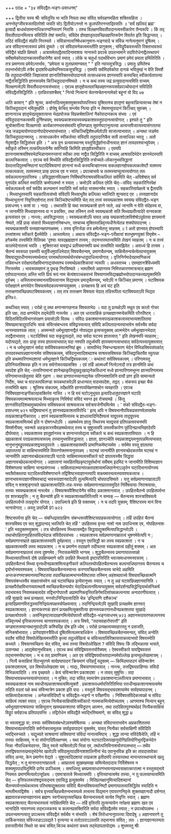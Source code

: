 +++
title = "३४ संविदद्वैत-भङ्ग-प्रसाधनम्"

+++
द्वितीया यस्य श्रीः सवितुरिव भा भाति नियता तथा संवित् सर्वग्रहणमहिता शक्तिसहिता । अनन्तेदृग्जीवत्रजतदितरेशो जयति सोऽ द्वितीयोऽनन्तो नः कुलपतिरनन्ताद्रिवसतिः ॥ 
'सर्वं खल्विदं ब्रह्म' इत्यादौ बाधार्थसामानाधिकरण्यनिरूपणं निरासि । तश्च विलक्षणविवर्तोपादानत्वस्वीकारेण तैन्यरूपि । किं तद् विवर्तोपादानमित्यत्र संविदिति तेषां समाधिः; संविदेव ज्ञेयज्ञातृतदवच्छिन्नज्ञप्तिरूपेण विवर्तत इति सिद्धान्तात् । तदिदं संविदद्वैतं संप्रति निरस्यते । संविन्नानात्वनिषेधकानुमान-भङ्गवादे च संविन्न नानेत्यनुमानं दूषितम् । अत्र संविदनानात्वरूपं प्रमेयं दूष्यते । एवं संविदामनेकत्वमस्तीति प्रागुक्तम् ; संविद्रूपैकवस्त्वति रिक्ताभावरूपं संविद्वैतं संप्रति क्षिष्यते । अत्रायमेतदद्वैतवादिनामाशयः नानारूपे प्रपञ्चे उपलभ्यमाने तदविरोधेनाद्वैतस्थापनं सर्वेषामेकोपादानकत्वस्वीकारेणैव कार्य स्यात् । लोके च चतुर्धा पदार्थविभागः प्रमाणं प्रमेयं प्रमाता प्रमितिरिति । तत्र प्रमाणस्य प्रमेयेऽन्तर्भावः, “प्रमेयता च तुलाप्रामाण्यवत् " " इति न्यायसूत्रसिद्धः । प्रमातुः प्रमितेश्च तदन्तर्भावोऽपि तत्रैव द्वादशविधप्रमेयनिरूपकसूत्रसिद्धः । एवमपि सर्वमिदमेकोपा दानकं भवितुमहं न वेति विमर्शे किं तदुपादानमिति जिज्ञासायां ज्ञानातिरिक्तस्योपादानत्वे तत्साधकस्य ज्ञानस्यापि कस्यचित् स्वीकार्यतापत्त्या नाद्वैतसिद्धिरिति ज्ञानरूपमेव किञ्चिदुपादानमिष्यते । न च कथं तस्य जढं प्रत्युपादानत्वमिति वाच्यम् विलक्षणत्वेऽपि विवर्तोपादानत्वसंभवात् । एवञ्च ज्ञातृज्ञेयतदवच्छिन्नज्ञानरूपसर्वप्रपञ्चोपादानं संविदिति संविदद्वैतसिद्धिरिति । एतन्निरासश्चैवम् " नित्यो नित्यानां चेतनश्चेतनानामेको बहूनां यो विद
ve 

धाति कामान् " इति श्रुत्या, कर्मानादित्वमुक्तामुक्तस्वोपपत्तिरूप युक्तितश्च ज्ञातृणां बहुत्वान्नित्यत्वाच्च तेषां न किञ्चिदुपादानं भवितुमर्हति । ज्ञेयेषु केचित् सन्त्येव नित्या इति न तेषामप्युपादानं किञ्चित् सुवचम् । ज्ञानानाञ्च ज्ञातृभेदप्रयुक्तात्यन्त भेदप्रयोजक विप्रकर्षशालिनां नैकोपादानकत्व संभवः । एवं संविदुपादानकत्वमपि दुर्निश्चयम्; स्वयम्प्रकाशस्यास्वयम्प्रकाशवस्तूपादानत्वायोगात् । इश्यते तु " इति सूत्रोक्तरीत्या विलक्षणयोः कार्यकारणभावसंमावपि मृत्पिण्डात् सुवर्णघटानुत्पत्त्या अत्यन्तवैजात्यस्यासंगततया जड जडद्रव्ययोरुपादानोपादेयभावासंभवात् । यत्किञ्चिद्विशेषधर्मतोऽपि साजात्याभावात् । अन्यथा जडमेव किञ्चिदुपादानमस्तु । तत्साधकत्वेन स्वीकर्तव्या संविदपि तदुपादानिकैव सती तत्साधिका भवतु । अतो नेदृशाद्वैत सिद्धिसंभव इति । 
" 
अत्र पुनः प्रत्यवस्थानम् वस्तुसिद्धेर्ज्ञानाधीनत्वात् ज्ञानं तावदवश्याभ्युपेयम् । स्वीकृते तस्मिन् तत्कल्पितत्वेनैव सर्वनिर्वाहे किमिति ज्ञातृज्ञेयस्वीकारः । एवमपि ज्ञानानामाश्रयविषयभेदभिन्नानामनन्तानां स्वीका
तया नाद्वैत सिद्धिरिति न वाच्यम् आश्रयादिभेदेन ज्ञानभेदस्यापि काल्पनिकत्वात् । एवञ्च सर्व मिथ्येति संविदद्वैतसिद्धिरिति तत्रोच्यते-लोकानुभवसिद्धानां देवदत्तादिपुरुषनिष्ठानां घटादिविषयाणां ज्ञानानां मध्ये कस्यचिज्ज्ञानस्य सकलज्ञानज्ञेयकल्पकत्वेष्टौ यतमस्य तत्कल्पकता, ततमस्मात् प्राक् प्रपञ्च एव न स्यात् । प्रपञ्चाभावे च ततमस्याप्युत्यत्त्ययोगात् ततः सर्वकल्पनानुपपत्तिश्च । प्रसिद्धज्ञानविलक्षण निर्विषयनिराश्रयसंवित्कल्पितं सर्वमिति चेत् -अविशेषात् सर्व युगपदेव कल्पितं स्यादिति क्रमोपलम्भो न स्यात् । क्रमोऽपि कल्पित एवेति चेत्--संविदः सहकारिनिरपेक्षं सर्वकल्पकत्वे सर्वं सर्वदैव कल्प्यमानं स्यादिति सर्वं सर्वदा भासमानमेव स्यात् । सहकारिसापेक्षत्वे च द्वैतापतिः । मिथ्याभूतस्यापि सहकारित्वसंभवे संविदपि मिथ्याभूतैव कल्पिका भवत्विति शून्यवाद एव । तत्त्वज्ञानादेव मिथ्याभूतानां निवृत्तिदर्शनात् तत्त्वं किञ्चिदेष्टव्यमिति चेत् तत् तत्त्वं स्वयम्प्रकाशम स्वयम्प्र
संविदद्वैत-भङ्ग प्रसाधनम् 
૧ 
काशं वा । नाद्यः । तथासति हि यथा स्वयम्प्रकाशे ज्ञाने जाते, अहं जानामि न वेति संदेहस्य वा, न जानामीति मिथ्याज्ञानस्य वा न प्रसक्तिः, तथा तस्मिन् तत्त्वे स्वयम्प्रकाशे सति मिथ्याप्रतीत्यादेरे वानवकाश इत्यसंसार एव । नान्त्यः; अपसिद्धान्तात् । स्वयम्प्रकाशेऽपि यावत् अख यम्प्रकाशोऽशविशेषोऽपूर्वतया ज्ञायमानो नेष्यते, तर्हि प्राक् संसारो मिथ्याज्ञाननिबन्धनः, पश्चाच्च मुक्तिस्तन्निवृत्त्यधीनेत्येतन्न शक्योपपादनम् । 
स्वयम्प्रकाशमपि यत्त्वज्ञानक्षपणाक्षमम् । 
तस्य वृत्तिर्जडा तत्र क्षमेत्येतत्तु साहसम् ॥ 
1 
अतो ज्ञानवत् ज्ञेयस्यापि तत्त्वांशस्य स्वीकारे द्वैतमेवेति । आस्तामेतत् । अथात्र संविदद्वैत-भङ्ग-परीक्षायां शतभूषणयुक्तं विमृशेम – हगेकमेव तत्त्वमिति विलिख्य 'दृश्याः यावद्ब्रह्मज्ञानं तत्त्वम् ; तदनन्तरमतत्त्वमिति लेखनं व्याहतम् । न च तत्त्वं कालभेदेनातत्त्वं भवति । शुक्तिरजतं यावद्वाधं प्रतीयमानमपि कथं तत्त्वमिति व्यवह्नियेत । अवाध्यं हि तत्त्वम । चैतन्यं स्वरूपत एकमपि चतुर्विधमुपाधिभेदात् विषयचैतन्यम्, प्रमाणचैतन्यम्, साक्षिचैतन्यचेत्येतदप्ययुक्तम् विषयाद्युपाधीनामपरमार्थत्वात् परमार्थापरमार्थयोरसंबन्धादुपाधित्वायोगात् । वृत्तिनिर्गमादेरप्रामाणिकत्वं तन्निवन्धन परोक्षापरोक्षविभागाद्यसंभवश्च परमार्थप्रकाशिकायां न्यरूपि । अधस्ताच्च । एवमज्ञानत्रैविध्यमपि निरस्तमेव । भावरूपमज्ञानं तु पृथङ् निरसिष्यते । भामतीमते अज्ञानस्य निमित्तकारणमात्रत्वात् ब्रह्मण एवोपादानत्वात् अस्ति भाति प्रियं रूपं नाम चेत्यंशपञ्चकवत्त्वं विषयाणामविद्याब्रह्मोभयोपादानकत्वप्रयुक्तमिति दुर्वचम् । अस्तित्वभासमानत्वप्रियत्वानाम विद्यायाम
प्रमातृचैतन्यम्, 
भावेऽपि न किञ्चित् प्रमाणम् । घटविषयक परोक्षज्ञाने क्षणभेदेन विषयत्वमेदकल्पनमप्ययुक्तम् । प्रत्यक्षस्य हि अयं घट इति तत्तत्क्षणावच्छिन्नघटविषयकत्वम् । तत् तत्र तत्तत्क्षण विषयता भेदात् तन्निरूपिता घटविषयताऽपि भिद्यत इति७२. 

कथञ्चित् स्यात् । परोक्षे तु तथा क्षणानवगाहनान्न विषयताभेदः । यदा तु प्रत्यक्षेऽपि स्थूल एव कालो गोचर इति पक्षः, तदा क्षणभेदेन तद्भेदोपि नास्त्येव । अत एव धारावाहिकं प्रत्यक्षज्ञानमप्येकमिति परैरपीष्टम् । विदिताविदितविभागसंरक्षण प्रयासोऽपि वितथः । संविदः प्रकाशमानत्वपरप्रकाशकत्वस्वाभाव्यशालितया विषयप्रमात्राद्युपाधिभिः साकं संवित्संबन्धस्य संविद्वास्यत्वात् संविदि कल्पितादन्यस्याभावेन सर्वस्यैव सर्वदा भानस्यावश्यक त्वात् । अस्मन्मते धर्मभूतज्ञानाद्वैतं नोपपद्यत इत्यप्ययुक्तम् आत्मभेदेन धर्मभूतज्ञानभेदात् तदद्वैताभावात् । घटादिविषयं यदा सकृदुत्पद्यते, तदा सर्वदा घटस्य ज्ञातत्वात् " इति लेखनमपि व्याहतम् ; यदोत्पद्यते, ततः प्राकू तस्य ज्ञातत्वाभावात् यदा नश्यति तदूर्ध्वमपि ज्ञास्यमानत्वाभावात् सर्वदेत्यस्यायुक्तत्वात् । न च धर्मभूतज्ञानं सर्वदा सर्वविषयकमात्मनिष्ठं ब्रूमः । सामग्रीभेद निबन्धनप्रसरण भेदेन विभिन्नविषयसंपर्कात् तत्तदवस्थापन्नज्ञानानामेव सविषयकत्वम्, संविदनुभवादिशब्दाश्च साश्रयसविषयक किञ्चिद्वाचितयैव व्युत्पन्ना इति कथमपरिणामदशायां धर्मभूतज्ञाने किञ्चिद्विषयकत्वम् ः कथंतरां सर्वविषयकत्वम् । परिणामस्तु प्रतिनियतविषयक इति न तत्र सर्वगोचरत्वप्रसक्तिः । 
एवं तर्हि आत्मधर्मे नित्येऽनादौ तत्र ज्ञानमिति कथं व्यपदेश इति चेत् -तत्परिणामानां ज्ञानेच्छाकृतिसुखदुःखाद्यनेकविधानां मध्ये ज्ञानपरिणामभूम्ना ज्ञानपरिणामस्य परिणामान्तरहेतुतया चेति गृहाण । यथा प्राणापानव्यानाद्यनेक परिणामशालिनि वायौ प्राण इति सामान्यतो निर्देशः, यथा च वादजल्पवितण्डा रूपकथात्रयेऽपि प्राधान्यात् वादव्यपदेशः, तद्वत् । संकरूप इच्छा चैकं तत्त्वमिति बहवः । श्रुतिश्च संकल्पम्, तदैक्षतेति ज्ञानपर्यायेक्षणशब्देन व्यवहरति । एवञ्च निर्विषयज्ञानाङ्गीकारप्रसक्तिरेव नास्ति । न हि वयं घटोऽनुभूयत इत्यादिधातूपात्तज्ञाने घटादि विषयकत्वमात्माश्रयत्वञ्च मिथ्याकृत्य निविर्षयां संविदं भवन्त इव रोचयामहे । किंतु ज्ञानसंविदादिशब्दमुख्यार्थस्य सविषयकत्वं साश्रयत्वञ्च सर्वत्रावर्जनीयमित्येव । ' संको
संविदद्वैत-भङ्ग-प्रसाधनम् 
७२१ 
चाद्विषयाभानं तु ज्ञानस्वप्रकाशताविरोधि ' इत्य् अपि न विषयभानौपयिकप्रसरणवेलायामेव तत्प्रकाशाङ्गीकारात् । ज्ञानं स्वप्रकाशमित्यस्य च ज्ञाधात्वादिनिर्देश्यत्वं याग्रूपस्य तादृग्रूपस्य स्वप्रकाशत्वमित्यर्थ इति न दोषगन्धोऽपि । 
अहमर्थस्य ज्ञातुः स्थिरस्य मतद्वयसं प्रतिपन्नत्ववचनमपि विमर्शनीयम्; भवन्मते अहङ्कारस्यैवाहमर्थत्वात् तस्य च सुषुप्तावपि लयस्वीकारेण पूर्वदिनप्रत्यभिज्ञादेरपि दौर्घय्यात् । स्वप्रकाशस्य ज्ञातुर्ज्ञानस्य च ज्ञानान्तरवेद्यत्व स्वीकारे च कथं स्वप्रकाशताविघातः । न हि खप्रकाशत्वं पराप्रकाश्यत्वरूपम्ः तस्यानुभवविरुद्धत्वात् । ज्ञाता, ज्ञानञ्चेति स्वप्रकाशद्वयमनुपपन्नमित्यप्यसत् भानुभानुमद्रूपस्वप्रकाशद्वयवदुपपत्तेः । खप्रकाशसहस्रमपि प्रामाणिकमेष्टव्यमेव । सर्वमेव वस्तु ज्ञाततया अज्ञाततया वा साक्षिभास्यमिति विवरणोक्तमप्यनुपपन्नम् । घटमहं जानामीति ज्ञानावच्छेदकतयेव घटमहं न जानामीति अज्ञानावच्छेदकतयाऽपि घटादेः साक्षिमास्यत्वस्वीकारे घटे ज्ञातत्वस्यैव सिद्धया अज्ञानावच्छेदकत्वायोगात् । अज्ञातानां व्यवहितविप्रकृष्टापूर्वार्थानां सर्वेषाम् इदमिदं न जानामीति विशिष्याज्ञान विशेषणतया साक्षिणा भानप्रसंगाच्च । साक्षितादात्म्यानापन्नतादशायामधिष्ठानेनाऽऽवृतेन घटादिभानायोगस्य भवतैवोक्ततया घटादिरूपविशेषणाभाने तद्विशिष्टस्याज्ञानस्यापि साक्ष्यमास्यत्वस्यावश्यकत्वाच । ज्ञानाभावरूपाज्ञानविषयचाद्यं भावरूपाज्ञानवादेऽपि तुल्यमित्यादि चोपपादयिष्यते । यत्तु सर्वप्रमाणानाघ्राताऽपि संवित् न शशशृङ्गायते खप्रकाशत्वादिति-तन्न-यस्याः सर्वप्रमाणानाघ्रातत्वमुदितं निर्विषयायाः निराश्रयायाः, तस्याः स्वयम्प्रकाशत्वं नास्त्येव । विषयाश्रयवैशिष्टयेनैव संविदः प्रकाशमानत्वात् । उपहितचैतन्ये उपहितपर्यन्त एव शास्त्रप्रवृत्तिः ; न तु चैतन्यांशे इति न स्वप्रकाशत्वक्षतिरित्यपि न सम्यक् — चैतन्यस्य शास्त्राविषयत्वे उपहितपर्यन्ते तत्प्रवृत्तेर योगात् । उपाधिमात्रे इति हि वक्तव्यम् । न च तदपि युक्तम्; वैशिष्टयस्य मानं विना भानायोगात् । अस्तु उपाधिवै
91 
७२२ 

शिष्ट्यपर्यन्त इति चेत् — संबन्धिद्रयाग्राहिणः संबन्धरूपवैशिष्टयग्राहकत्वायोगात् । तर्हि उपहितं चैतन्यं शास्त्रविषय एव सत् शुद्धादन्यद् भवत्विति चेत् तर्हि ' उपहितस्य वृत्त्या नाशो नाम उपाधिनाश एव, नोपहितनाशः ' इति भवदुक्तमयुक्तम् । तत्र चोपहितस्य मिथ्यात्वमद्वैत सिद्धयाद्युक्तमित्यपसिद्धान्तोऽपि । तथाचोपहितानुपहितसंविद्भेदान्न संविदैवयसंभवः । स्वप्रकाशस्य सर्वप्रमाणानाम्रातत्वं भूषणमेवेत्यपि न ; सर्वप्रमाणानाघ्राते खप्रकाशत्वस्यापि दुर्महत्वात् । वस्तुन एवासिद्धौ का तस्य स्वप्रकाशता । न च खप्रकाशत्वमपि तस्य स्वप्रकाशम् । न च प्रमाणेन तदग्रहणे तदीयतया स्वप्रकाशत्वं ग्रहीतुं शक्यम् । अतः सर्वप्रमाणानाघ्रातत्वं तस्य दूषणमेव ; निरासकमेवेति 
भाग्यम् । 
शुद्धचैतन्यस्य प्रमाणाघातत्वपक्षे मिथ्यात्वापत्तिरूपे दोषे उपक्षिप्यमाणे सति उपहिते मिथ्यात्वे इष्टापत्तिरिति भवत्समाधानमनवसरम् । उपहितचैतभ्यं मिथ्या वृत्त्यधीनप्रकाशमित्यङ्गीकारे कल्पितस्योपहितचैतन्यस्य कल्पनाधिष्ठानस्य चैतन्यस्य च द्वयोर्भानमावश्यकम् । विषयावच्छिन्नचैतन्यस्यान्तः करणावच्छिन्नचैतन्यस्य चाभेदे अहमिति अन्तःकरणमात्रमानस्यानिष्टतया तदवच्छिन्नात्मभानस्यैवेष्टतया तस्मिन् अहंशब्दवाच्ये विषयावच्छिन्नात्मनि विषयसंबन्धस्यैव साक्षात्संभवेन अहं घटावच्छिन्न इत्येवानुभवः स्यात् । न तु अहं घटावछिन्नज्ञानवानिति । प्रत्यक्षपैरोक्षविभागव्यवस्थायै मवच्छिन्नचैतन्ययोर भेदादिकल्पनमित्यप्ययुक्तम् सर्वदर्शनप्रसिद्धेन्द्रियार्थसंनिकर्ष तदभावरूप नियामकबलादेव तद्विभागोपपत्तौ अप्रामाणिकवृत्तितन्निर्गमादिसांख्यकल्पनाया अनादरणीयत्वात् । तर्हि सुखादेः कथं प्रत्यक्षता, मनसोऽनिन्द्रियत्वादिति चेन्न 'इन्द्रियाणि दशैकञ्च' इत्यादिप्रमाणविरुद्धस्यानिन्द्रियत्वपक्षस्योपेक्ष्यत्वात् । तदनिन्द्रियत्वेऽपि सुखादि प्रत्यक्षमेव ज्ञानवत् स्वप्रकाशत्वात् । ज्ञानाकरणकं ज्ञानं प्रत्यक्षमित्युक्तरीत्या ज्ञानरूपकरणानधीनप्रकाशतया सुखादेः प्रत्यक्षत्वोपपत्तेः । असंनिकृष्टत्वादग्रहणमित्येवोपपत्तौ 
संविदद्वैत-भङ्गसाधनम् 
७२३ 
अज्ञानरूपावरणकल्पनस्य तन्निवृत्त्यर्थ वृत्तिकल्पनस्य चानावश्यकत्वात् । अत्र विषये, “तदव्यवहारोपपत्तौ” इति चण्डमारुतम्यान्यथानुवादोऽपि कश्चिदिह दोष इति ध्येम् । परोक्षे प्रत्यक्षत्वव्यवहारस्तु न प्रसजति, संनिकर्षाभावात् । प्रागेवाज्ञानत्रैविध्यं दूषितमित्यलमत्राधिकेन । 
विषयावच्छिन्नचैतन्यमन्यत्, संवित् अन्येति वदतैव संविदो विषयोलेखित्वमस्तीति कृत्वा तदुल्लेखित्वं च संवित्सतातिरिक्तसत्ताकत्वाभावो विषयस्येति कथ्यते । विषयानवच्छिना चेत् संवित्, कथं तस्या विषयोल्लेखिता ? संविदि विषयः किं तद्भिन्नतया भासते, उतान्यथा । आद्यमेवानुभविकम् । एवञ्च कथं संविद्विषयसत्तयोरैक्यम् । ऐक्यस्वीकारे यावद्विषयसत्तं तद्भानमप्येष्टव्यम् । न च तत् प्रामाणिकम् । अत एव संविद्विषययोस्तादात्म्यमेवोल्लेख इत्यप्युल्लेखामात्रम् । 
। 
नित्यै कसाक्षिसं विदभ्युपगमे सार्वज्ञ्यापादनं क्रियमाणं परिहर्तुं यदुक्तम् — किमिदमापादनं संविन्मात्रेण प्रकाशदशायाम्, उत विषयोल्लेखदशा यम् । नाद्यः, विषयाणामाभावात् । नान्त्यः, तत्तद्विषयग्राहिण्याः संविदो विभिन्नत्वादिति । तत्र पृच्छयते । केयं संविन्मात्रेण प्रकाशदशा । न तावत् सुषुप्तिः : तदा विषयाभावकथनस्यासंगतत्वात् । न मुक्तिः; तदा संवित् स्वमात्रेण प्रकाशमानाऽस्तीत्यत्र प्रमाणाभावात् । स्वयम्प्रकाशत्वं नाम स्वाधीनप्रकाशाश्रयत्वमित्युक्तौ . प्रकाशरूपधर्मापत्तिरितिभिया पराधीनप्रकाशानाश्रयत्वमेव तदिति वदतां पक्षे कथं संविन्मात्रेण प्रकाश इति वादः । वस्तुतो विषयसद्भावदशायामेव सार्वज्ञ्यापादनम् । साक्षित्वादेकत्वाच्च । अनेकसंविदिष्टौ च संविदद्वैत-भङ्गो न परीक्षणीयः । निर्विषयसंविदेकत्वपक्षे च संविदः साक्षित्वं त्यक्तं स्यात् । एवञ्च नित्यैकसाक्षिसंवित्स्वीकारो नास्माकमित्येवोच्यताम् । आगमाश्च नित्यान् बहून् धर्मभूतज्ञानाश्रयतया साक्षिभूतान् खयम्प्रकाशतया संविदूपान् आत्मनः, तथा तदपेक्षितपुरुषार्थप्रदं नित्यैकसाक्षिसं विद्रूपं सर्वज्ञञ्च प्रतिपादयन्ति । तद्विरोधेन संविदद्वैते भवद्भिरिष्यमाणे, सा संवित् शुद्धा 
૪ 

वा भवत्वशुद्धा वा; तस्याः सर्वविषयसंबन्धोऽवश्यमेषितव्यः । अन्यथा संविदन्तराभावेन अप्रकाशिततया विषयाभावप्रसंगादिति सर्वगोचरत्वमूलक सार्वइयापादनं युक्तमेव, यावत् नित्यैका सर्वसाक्षिणी संविदिति भवद्भिरुच्यते । 
यद्युच्यते साश्रयाणां सविषयाणां संविदां नानात्वमिष्टम् । शुद्धा त्वन्या संविदेकैवेति, तर्हि न तस्याः साक्षित्वम्, न वा संयोगादिवैलक्षण्यम् । यथा संयोगाः घटपटादिरूपखानुयोगिप्रतियोगिभूतद्विकभेदेन भिन्नाः नौपाधिकभेदवन्तः, किंतु स्वतो व्यक्तितोऽपि भिन्ना एव, तथोत्पत्तिविनाशयोरुपलम्भात् — तथैव तत्तद्विषयतत्तत्प्रमातृभेदेनेव खतोऽपि संविदामुत्पादविनाशशालिनीनां भेद एवानुभविक इति का तावदासावेका संवित् अन्या, 
केन प्रमाणेन वेद्यते । सुषुप्त्यादिदशायां तत्प्रकाश इतीदमपि तस्यास्तथा मानान्तरस्थाप्यत्वे खलु सिद्धयेत् ; न तु मानान्तरानाघ्रातत्वे । आघ्रातत्वं सुखमहमखा समित्येतदादाय निर्विशेषस्य न शक्यमुपपादयितुमिति प्रागेव प्रपञ्चितम् । समाधिस्तु भ्रमप्रमासाधारणभावनाप्रभवसाक्षात्कारात्मा न वस्तुसद्भावे नियमतः प्रमाणमित्यतोऽप्युपेक्ष्यः । एवमात्रातत्वे मिथ्यात्वमपि । वृत्तिव्याप्यत्वमेव तस्याः, न तु फलव्याप्यत्वमिति चेत् — वृत्तिफलरूपांशद्वयसद्भाव एवासिद्ध इत्युक्तमेव । मितिप्रत्यक्षानुमित्यादिशब्दानां चैतन्यपर्यन्तार्थकत्वस्य परिभाषाद्युक्ततया संविदि चैतन्यविषयत्वानिष्टौ प्रमाणाघातत्वासिद्धिरेव स्यादिति न भामतीमताद्विशेषः । सर्वत्र वृत्त्यवच्छिन्नचैतन्यभास्यत्वे तत्त्वस्य विद्यमान एवावरणनिवृत्तेः शुक्तयज्ञानादौ दर्शनात् ब्रह्मावारकस्याप्यज्ञानस्य ब्रह्मणः स्वगोचरवृत्त्यवच्छिन्न चैतन्यभास्यत्वे सत्येव निवृत्तिः स्यात् । ब्रह्मणः स्वप्रकाशत्वात् चैतन्यभास्यत्वं नापेक्षितमिति चेत् — तर्हि वृत्तिरपि तुल्यन्यायेन नापेक्ष्या ब्रह्मणः खत एव भानादिति नावरणस्य तद्भञ्जकस्य च कल्पनप्रसक्तिरिति सर्वदा संविदद्वैतमेव स्यात् ; न प्रपञ्चोपलम्भः । उपलभ्यमानत्वातु प्रपञ्चस्य संविदद्वैतं सर्वथैव न संभवति । शेषं तिरोधानानुपपत्त्या दिवादेषु ॥ 
अज्ञानावरणे तु तार्किकनयात् संविज्जडाऽऽपद्यते 
1 
वृत्त्यन्या च ततोऽपराऽऽपतति तद्भानाय संवित् ; ततः । ज्ञानाज्ञानपरम्परा प्रसजतीत्येवं स्थिते सा कथं 
संवित् किञ्च कथंतरां कथय तद्भेदापलापोद्यमः ॥ 
शुभमस्तु 
श्रीः
